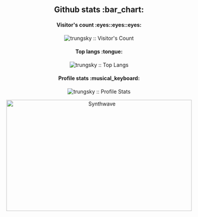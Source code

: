 <h2 align="center">Github stats :bar_chart:</h2>

<h4 align="center">Visitor's count :eyes::eyes::eyes:</h4>

<p align="center"><img src="https://profile-counter.glitch.me/{trungsky}/count.svg" alt="trungsky :: Visitor's Count" /></p>

<h4 align="center">Top langs :tongue:</h4>

<p align="center"><img src="https://github-readme-stats.vercel.app/api/top-langs/?username=trungsky&langs_count=10&theme=tokyonight&layout=compact" alt="trungsky :: Top Langs" /></p>

<h4 align="center">Profile stats :musical_keyboard:</h4>

<p align="center"><img src="https://github-readme-stats.vercel.app/api?username=trungsky&show_icons=true&theme=synthwave" alt="trungsky :: Profile Stats" /></p>

<p align="center"><img src="https://thumbs.gfycat.com/GoodnaturedFondGaur-size_restricted.gif" alt="Synthwave" height="300" width="500"></p>
